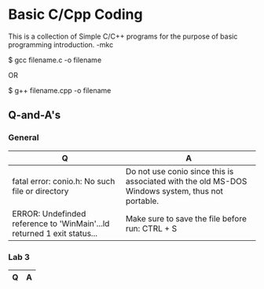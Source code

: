 # Basic C/Cpp Coding 

This is a collection of Simple C/C++ programs for the purpose of basic programming introduction.
                                                                                         -mkc

$ gcc filename.c -o filename

 OR

$ g++ filename.cpp -o filename

## Q-and-A's

### General
| Q  | A |
| ------------- | ------------- |
| fatal error: conio.h: No such file or directory | Do not use conio since this is associated with the old MS-DOS Windows system, thus not portable.|
| ERROR: Undefinded reference to 'WinMain'...ld returned 1 exit status...  | Make sure to save the file before run: CTRL + S |



### Lab 3

| Q  | A |
| ------------- | ------------- |

